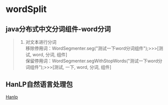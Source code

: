 # wordSplit

## java分布式中文分词组件-word分词

[word]: https://github.com/ysc/word "GitHub"

>1. 对文本进行分词</br>
>移除停用词：WordSegmenter.seg("测试一下word分词组件");>>>[测试, word, 分词, 组件]</br>
>保留停用词：WordSegmenter.segWithStopWords("测试一下word分词组件");>>>[测试, 一下, word, 分词, 组件]</br>


## HanLP自然语言处理包

[Hanlp]: https://github.com/hankcs/HanLP "GitHub"

[Hanlp]
